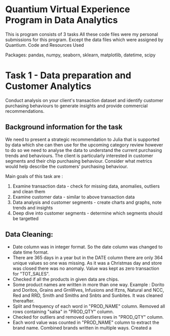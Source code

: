 # Quantium Virtual Experience Program in Data Analytics
This is program consists of 3 tasks
All these code files were my personal submissions for this program. Except the data files which were assigned by Quantium.
Code and Resources Used

Packages: pandas, numpy, seaborn, sklearn, matplotlib, datetime, scipy

# Task 1 - Data preparation and Customer Analytics
Conduct analysis on your client's transaction dataset and identify customer purchasing behaviours to generate insights and provide commercial recommendations.

## Background information for the task
We need to present a strategic recommendation to Julia that is supported by data which she can then use for the upcoming category review however to do so we need to analyse the data to understand the current purchasing trends and behaviours. The client is particularly interested in customer segments and their chip purchasing behaviour. Consider what metrics would help describe the customers’ purchasing behaviour.

Main goals of this task are :
1. Examine transaction data - check for missing data, anomalies, outliers and clean them
2. Examine customer data - similar to above transaction data
3. Data analysis and customer segments - create charts and graphs, note trends and insights
4. Deep dive into customer segments - determine which segments should be targetted

## Data Cleaning:
+ Date column was in integer format. So the date column was changed to date time format.
+ There are 365 days in a year but in the DATE column there are only 364 unique values so one was missing. As it was a Christmas day and store was closed there was no anomaly. Value was kept as zero transaction for "TOT_SALES". 
+ Checked if all the products in given data are chips.
+ Some product names are written in more than one way. Example : Dorito and Doritos, Grains and GrnWves, Infusions and Ifzns, Natural and NCC, Red and RRD, Smith and Smiths and Snbts and Sunbites. It was cleaned 
 thereafter.
+ Split and frequency of each word in "PROD_NAME" column. Removed all rows containing "salsa" in "PROD_QTY" column.
+ Checked for outliers and removed outliers rows in "PROD_QTY" column.
+ Each word value was counted in "PROD_NAME" column to extract the brand name. Combined brands written in multiple ways. Created a
